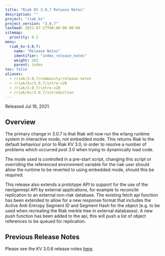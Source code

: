 ```yaml
---
title: "Riak KV 3.0.7 Release Notes"
description: ""
project: "riak_kv"
project_version: "3.0.7"
lastmod: 2021-07-17T00:00:00-00:00
sitemap:
  priority: 0.2
menu:
  riak_kv-3.0.7:
    name: "Release Notes"
    identifier: "index_release_notes"
    weight: 101
    parent: index
toc: false
aliases:
  - /riak/3.0.7/community/release-notes
  - /riak/kv/3.0.7/intro-v20
  - /riak/3.0.7/intro-v20
  - /riak/kv/3.0.7/introduction
---
```


Released Jul 16, 2021.

## Overview

The primary change in 3.0.7 is that Riak will now run the erlang runtime system in interactive mode, not embedded mode. This returns Riak to the default behaviour prior to Riak KV 3.0, in order to resolve a number of problems which occurred post 3.0 when trying to dynamically load code.

The mode used is controlled in a pre-start script, changing this script or overriding the referenced environment variable for the riak user should allow the runtime to be reverted to using embedded mode, should this be required.

This release also extends a prototype API to support for the use of the nextgenrepl API by external applications, for example to reconcile replication to an external non-riak database. The existing fetch api function has been extended to allow for a new response format that includes the Active Anti-Entropy Segment ID and Segment Hash for the object (e.g. to be used when recreating the Riak merkle tree in external databases).
A new push function has been added to the api, this will push a list of object references to be queued for replication.
## Previous Release Notes

Please see the KV 3.0.6 release notes [here]({{<baseurl>}}riak/kv/3.0.6/release-notes/).

